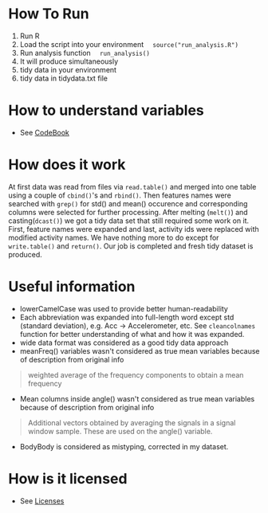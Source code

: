 # How To Run

1. Run R
2. Load the script into your environment 
`   source("run_analysis.R")   `
3. Run analysis function 
`   run_analysis()   `
4. It will produce simultaneously
  1. tidy data in your environment
  2. tidy data in tidydata.txt file

# How to understand variables

- See [CodeBook](../master/CodeBook.md)

# How does it work

At first data was read from files via ```read.table()``` and merged into one table using a couple of ```cbind()```'s and ```rbind()```.
Then features names were searched with ```grep()``` for std() and mean() occurence and corresponding columns were selected for further processing.
After melting (```melt()```) and casting(```dcast()```) we got a tidy data set that still required some work on it.
First, feature names were expanded and last, activity ids were replaced with modified activity names. 
We have nothing more to do except for ```write.table()``` and ```return()```.
Our job is completed and fresh tidy dataset is produced. 

# Useful information

- lowerCamelCase was used to provide better human-readability
- Each abbreviation was expanded into full-length word except std (standard deviation), e.g. Acc -> Accelerometer, etc. See ```cleancolnames``` function for better understanding of what and how it was expanded.
- wide data format was considered as a good tidy data approach
- meanFreq() variables wasn't considered as true mean variables because of description from original info
> weighted average of the frequency components to obtain a mean frequency

- Mean columns inside angle() wasn't considered as true mean variables because of description from original info 
> Additional vectors obtained by averaging the signals in a signal window sample. These are used on the angle() variable.

- BodyBody is considered as mistyping, corrected in my dataset.

# How is it licensed

- See [Licenses](../master/LICENSE.md)
